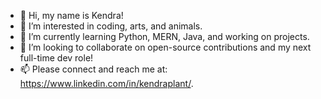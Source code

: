 - 👋 Hi, my name is Kendra!
- 👀 I’m interested in coding, arts, and animals. 
- 🌱 I’m currently learning Python, MERN, Java, and working on projects.
- 💞️ I’m looking to collaborate on open-source contributions and my next full-time dev role!
- 📫 Please connect and reach me at: https://www.linkedin.com/in/kendraplant/.
<!---
Kendrastic/Kendrastic is a ✨ special ✨ repository because its `README.md` (this file) appears on your GitHub profile.
You can click the Preview link to take a look at your changes.
--->
